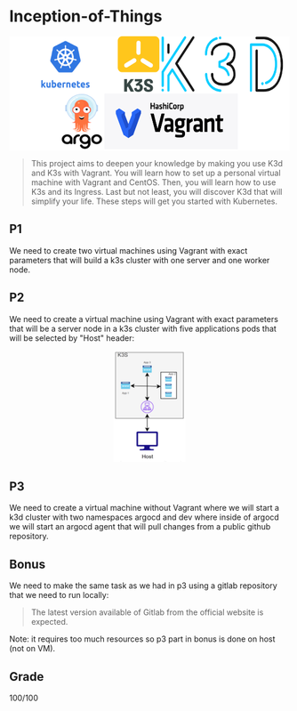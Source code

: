 # Inception-of-Things

<p align="center", style="background-color:white">
  <img src="readme_images/k8s.png" width="180" height="100" title="k8s logo">
  <img src="readme_images/k3s.png" width="75" height="100" title="k3s logo">
  <img src="readme_images/k3d.png" width="220" height="100" title="k3s logo">
  <img src="readme_images/argocd.png" width="75" height="100" title="k3s logo">
  <img src="readme_images/vagrant.png" width="240" height="100" title="k3s logo">
</p>

> This project aims to deepen your knowledge by making you use K3d and K3s with
Vagrant. You will learn how to set up a personal virtual machine with Vagrant and CentOS. Then, you will learn how to use K3s and its Ingress. Last but not least, you will discover K3d that will simplify your life. These steps will get you started with Kubernetes.

## P1

We need to create two virtual machines using Vagrant with exact parameters that will build a k3s cluster with one server and one worker node.

## P2

We need to create a virtual machine using Vagrant with exact parameters that will be a server node in a k3s cluster with five applications pods that will be selected by "Host" header:

<p align="center">
  <img src="readme_images/p2.png" width="130" height="200" title="k8s logo">
</p>

## P3

We need to create a virtual machine without Vagrant where we will start a k3d cluster with two namespaces argocd and dev where inside of argocd we will start an argocd agent that will pull changes from a public github repository.

## Bonus

We need to make the same task as we had in p3 using a gitlab repository that we need to run locally:

> The latest version available of Gitlab from the official website is expected.

Note: it requires too much resources so p3 part in bonus is done on host (not on VM).

## Grade
100/100